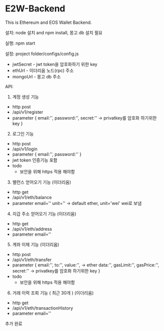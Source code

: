 # E2W-Backend

This is Ethereum and EOS Wallet Backend.

설치: node 설치 and npm install, 몽고 db 설치 필요

실행: npm start

설정: project folder/configs/config.js
- jwtSecret - jwt token을 암호화하기 위한 key
- ethUrl - 이더리움 노드(rpc) 주소
- mongoUrl - 몽고 db 주소

API:
1. 계정 생성 기능 
  - http post
  - /api/v1/register
  - parameter
    {
      email:'',
      password:'',
      secret:''  -> privatkey를 암호화 하기위한 key
    }
    
2. 로그인 기능
  - http post
  - /api/v1/login
  - parameter
    {
      email:'',
      password:''
    }
  - jwt token 인증기능 포함
  - todo
    - 보안을 위해 https 적용 해야함

3. 밸런스 얻어오기 기능 (이더리움)
  - http get
  - /api/v1/eth/balance
  - parameter
    email=''
    unit='' -> default ether, unit='wei' wei로 보냄
    
4. 지갑 주소 얻어오기 기능 (이더리움)
  - http get
  - /api/v1/eth/address
  - parameter
    email=''
    
5. 계좌 이체 기능 (이더리움)
  - http post
  - /api/v1/eth/transfer
  - parameter
    {
      email:'',
      to:'',
      value:'',    -> ether
      data:'',
      gasLimit:'',
      gasPrice:'',
      secret:''   -> privatkey를 암호화 하기위한 key
    }
  - todo
    - 보안을 위해 https 적용 해야함

6. 거래 이력 조회 기능 ( 최근 30개 )  (이더리움)
  - http get
  - /api/v1/eth/transactionHistory
  - parameter
    email=''



추가 완료
